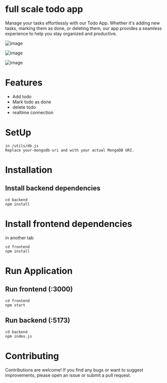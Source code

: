 # full scale todo app
Manage your tasks effortlessly with our Todo App. Whether it's adding new tasks, marking them as done, or deleting them, our app provides a seamless experience to help you stay organized and productive.

![image](https://github.com/RahulDangwal864/FULL-SCALE-TODO-APP/assets/157109680/ebe5cb6e-b167-4761-a1f7-b640f2b477c3)

![image](https://github.com/RahulDangwal864/FULL-SCALE-TODO-APP/assets/157109680/a1621d15-7ed4-4038-94d3-54b78f9f97e9)

![image](https://github.com/RahulDangwal864/FULL-SCALE-TODO-APP/assets/157109680/75e54343-2edd-455b-a93f-c02b7add1496)

# Features

- Add todo
- Mark todo as done
- delete todo
- realtime connection

# SetUp

```
in /utils/db.js 
Replace your-mongodb-uri and with your actual MongoDB URI.
```

# Installation
## Install backend dependencies
```
cd backend
npm install
```

# Install frontend dependencies
in another tab
```
cd frontend
npm install
```
# Run Application
## Run frontend (:3000)
```
cd frontend
npm start
```
##  Run backend (:5173)
```
cd backend
npm index.js
```

# Contributing
Contributions are welcome! If you find any bugs or want to suggest improvements, please open an issue or submit a pull request.
